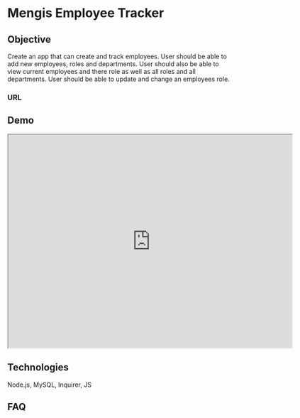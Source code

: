 # Mengis Employee Tracker


## Objective

Create an app that can create and track employees. User should be able to add new employees, roles and departments.  User should also be able to view current employees and there role as well as all roles and all departments.  User should be able to update and change an employees role.



### URL



## Demo

<iframe src="https://drive.google.com/file/d/1tZ3Nh-fiJzYfyBkjEydfphlyum-hgH_a/preview" width="640" height="480"></iframe>

## Technologies

Node.js, MySQL, Inquirer, JS

## FAQ


